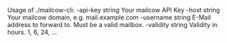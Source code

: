 Usage of ./mailcow-cli:
  -api-key string
    	Your mailcow API Key
  -host string
    	Your mailcow domain, e.g. mail.example.com
  -username string
    	E-Mail address to forward to. Must be a valid mailbox.
  -validity string
    	Validity in hours. 1, 6, 24, ...